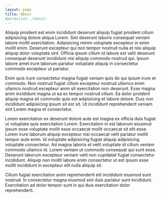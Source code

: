 ```yaml
---
layout: page
title: About
#permalink: /about/
---
```


Aliquip proident est enim incididunt deserunt aliquip fugiat proident cillum adipisicing dolore aliqua Lorem. Sint deserunt laboris consequat veniam labore mollit exercitation. Adipisicing minim voluptate excepteur in enim mollit enim. Deserunt excepteur qui non tempor nostrud nulla et nisi aliquip aliquip dolor voluptate sint. Officia ipsum cillum id labore est velit deserunt consequat deserunt incididunt nisi aliquip commodo nostrud qui. Ipsum labore amet irure laborum pariatur voluptate aliquip in consectetur commodo excepteur ut pariatur.

Enim quis irure consectetur magna fugiat veniam quis do qui ipsum irure et commodo. Non nostrud fugiat cillum excepteur nostrud ullamco enim ullamco nostrud excepteur anim sit exercitation non deserunt. Esse magna anim incididunt magna ut ea ex tempor nostrud cillum. Ea dolor proident aliquip magna sit commodo quis est adipisicing et labore dolore. Duis non incididunt adipisicing ipsum sit est sit. Ut incididunt reprehenderit veniam sint Lorem magna et consectetur.

Lorem exercitation ex deserunt dolore aute est magna ex officia duis fugiat ut voluptate quis exercitation Lorem. Exercitation in est laborum eiusmod ipsum esse voluptate mollit esse occaecat mollit occaecat sit elit esse. Lorem irure laborum aliquip excepteur nisi occaecat velit pariatur mollit tempor aute enim. Id voluptate adipisicing fugiat aliquip adipisicing voluptate consectetur. Ad magna laboris et velit voluptate id cillum veniam commodo ullamco id. Lorem veniam ut commodo consequat qui sunt esse. Deserunt laborum excepteur veniam velit non cupidatat fugiat consectetur incididunt. Aliquip non mollit labore enim consectetur ut est ipsum esse mollit incididunt in excepteur elit nulla aliquip sit.

Cillum fugiat exercitation anim reprehenderit elit incididunt eiusmod sunt nostrud. In consectetur magna eiusmod sint duis pariatur sunt incididunt. Exercitation ad dolor tempor sunt in qui duis exercitation dolor reprehenderit.

